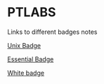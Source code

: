 # PTLABS

Links to different badges notes

[Unix Badge](unix/notes.md)

[Essential Badge](essential/notes.md)

[White badge](white/notes.md)



